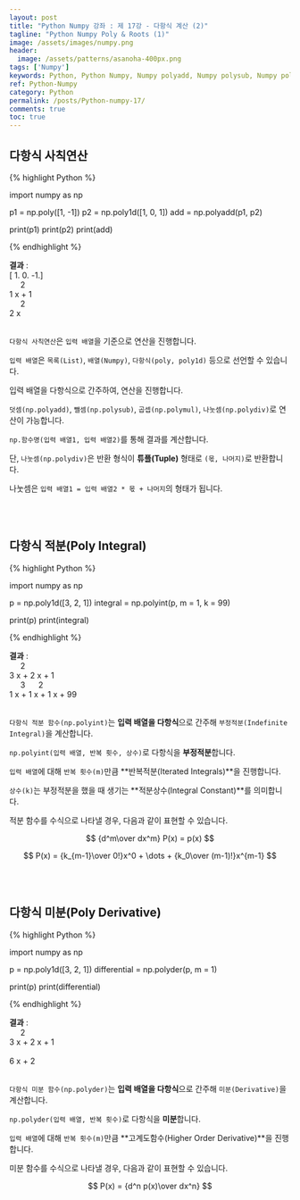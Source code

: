 ```yaml
---
layout: post
title: "Python Numpy 강좌 : 제 17강 - 다항식 계산 (2)"
tagline: "Python Numpy Poly & Roots (1)"
image: /assets/images/numpy.png
header:
  image: /assets/patterns/asanoha-400px.png
tags: ['Numpy']
keywords: Python, Python Numpy, Numpy polyadd, Numpy polysub, Numpy polymul, Numpy polydiv
ref: Python-Numpy
category: Python
permalink: /posts/Python-numpy-17/
comments: true
toc: true
---
```


## 다항식 사칙연산

{% highlight Python %}

import numpy as np

p1 = np.poly([1, -1])
p2 = np.poly1d([1, 0, 1])
add = np.polyadd(p1, p2)

print(p1)
print(p2)
print(add)

{% endhighlight %}

**결과**
:    
[ 1.  0. -1.]<br>
&nbsp;&nbsp;&nbsp;&nbsp;&nbsp;2<br>
1 x + 1<br>
&nbsp;&nbsp;&nbsp;&nbsp;&nbsp;2<br>
2 x<br>
<br>

`다항식 사칙연산`은 `입력 배열`을 기준으로 연산을 진행합니다.

`입력 배열`은 `목록(List)`, `배열(Numpy)`, `다항식(poly, poly1d)` 등으로 선언할 수 있습니다.

입력 배열을 다항식으로 간주하여, 연산을 진행합니다.

`덧셈(np.polyadd)`, `뺄셈(np.polysub)`, `곱셉(np.polymul)`, `나눗셈(np.polydiv)`로 연산이 가능합니다.

`np.함수명(입력 배열1, 입력 배열2)`를 통해 결과를 계산합니다.

단, `나눗셈(np.polydiv)`은 반환 형식이 **튜플(Tuple)** 형태로 `(몫, 나머지)`로 반환합니다.

나눗셈은 `입력 배열1 = 입력 배열2 * 몫 + 나머지`의 형태가 됩니다.

<br>
<br>

## 다항식 적분(Poly Integral)

{% highlight Python %}

import numpy as np

p = np.poly1d([3, 2, 1])
integral = np.polyint(p, m = 1, k = 99)

print(p)
print(integral)

{% endhighlight %}

**결과**
:    
&nbsp;&nbsp;&nbsp;&nbsp;&nbsp;2<br>
3 x + 2 x + 1<br>
&nbsp;&nbsp;&nbsp;&nbsp;&nbsp;3&nbsp;&nbsp;&nbsp;&nbsp;&nbsp;&nbsp;2<br>
1 x + 1 x + 1 x + 99<br>
<br>

`다항식 적분 함수(np.polyint)`는 **입력 배열을 다항식**으로 간주해 `부정적분(Indefinite Integral)`을 계산합니다.

`np.polyint(입력 배열, 반복 횟수, 상수)`로 다항식을 **부정적분**합니다.

`입력 배열`에 대해 `반복 횟수(m)`만큼 **반복적분(Iterated Integrals)**을 진행합니다.

`상수(k)`는 부정적분을 했을 때 생기는 **적분상수(Integral Constant)**를 의미합니다.

적분 함수를 수식으로 나타낼 경우, 다음과 같이 표현할 수 있습니다.

$$ {d^m\over dx^m} P(x) = p(x) $$

$$ P(x) = {k_{m-1}\over 0!}x^0 + \dots + {k_0\over (m-1)!}x^{m-1} $$

<br>
<br>

## 다항식 미분(Poly Derivative)

{% highlight Python %}

import numpy as np

p = np.poly1d([3, 2, 1])
differential = np.polyder(p, m = 1)

print(p)
print(differential)

{% endhighlight %}

**결과**
:    
&nbsp;&nbsp;&nbsp;&nbsp;&nbsp;2<br>
3 x + 2 x + 1<br>
<br>
6 x + 2<br>
<br>

`다항식 미분 함수(np.polyder)`는 **입력 배열을 다항식**으로 간주해 `미분(Derivative)`을 계산합니다.

`np.polyder(입력 배열, 반복 횟수)`로 다항식을 **미분**합니다.

`입력 배열`에 대해 `반복 횟수(m)`만큼 **고계도함수(Higher Order Derivative)**을 진행합니다.

미분 함수를 수식으로 나타낼 경우, 다음과 같이 표현할 수 있습니다.

$$ P(x) = {d^n p(x)\over dx^n} $$
